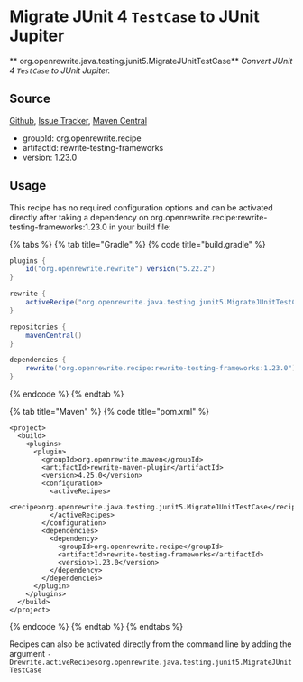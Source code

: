 # Migrate JUnit 4 `TestCase` to JUnit Jupiter

** org.openrewrite.java.testing.junit5.MigrateJUnitTestCase**
_Convert JUnit 4 `TestCase` to JUnit Jupiter._

## Source

[Github](https://github.com/openrewrite/rewrite-testing-frameworks), [Issue Tracker](https://github.com/openrewrite/rewrite-testing-frameworks/issues), [Maven Central](https://search.maven.org/artifact/org.openrewrite.recipe/rewrite-testing-frameworks/1.23.0/jar)

* groupId: org.openrewrite.recipe
* artifactId: rewrite-testing-frameworks
* version: 1.23.0


## Usage

This recipe has no required configuration options and can be activated directly after taking a dependency on org.openrewrite.recipe:rewrite-testing-frameworks:1.23.0 in your build file:

{% tabs %}
{% tab title="Gradle" %}
{% code title="build.gradle" %}
```groovy
plugins {
    id("org.openrewrite.rewrite") version("5.22.2")
}

rewrite {
    activeRecipe("org.openrewrite.java.testing.junit5.MigrateJUnitTestCase")
}

repositories {
    mavenCentral()
}

dependencies {
    rewrite("org.openrewrite.recipe:rewrite-testing-frameworks:1.23.0")
}
```
{% endcode %}
{% endtab %}

{% tab title="Maven" %}
{% code title="pom.xml" %}
```markup
<project>
  <build>
    <plugins>
      <plugin>
        <groupId>org.openrewrite.maven</groupId>
        <artifactId>rewrite-maven-plugin</artifactId>
        <version>4.25.0</version>
        <configuration>
          <activeRecipes>
            <recipe>org.openrewrite.java.testing.junit5.MigrateJUnitTestCase</recipe>
          </activeRecipes>
        </configuration>
        <dependencies>
          <dependency>
            <groupId>org.openrewrite.recipe</groupId>
            <artifactId>rewrite-testing-frameworks</artifactId>
            <version>1.23.0</version>
          </dependency>
        </dependencies>
      </plugin>
    </plugins>
  </build>
</project>
```
{% endcode %}
{% endtab %}
{% endtabs %}

Recipes can also be activated directly from the command line by adding the argument `-Drewrite.activeRecipesorg.openrewrite.java.testing.junit5.MigrateJUnitTestCase`

